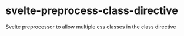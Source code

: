 # svelte-preprocess-class-directive
Svelte preprocessor to allow multiple css classes in the class directive
